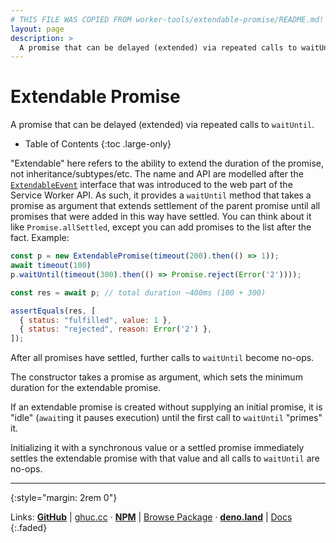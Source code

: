 ```yaml
---
# THIS FILE WAS COPIED FROM worker-tools/extendable-promise/README.md! DO NOT MODIFY DIRECTLY!
layout: page
description: >
  A promise that can be delayed (extended) via repeated calls to waitUntil.
---
```


# Extendable Promise

A promise that can be delayed (extended) via repeated calls to `waitUntil`.

<noscript></noscript>
* Table of Contents
{:toc .large-only}

"Extendable" here refers to the ability to extend the duration of the promise, not inheritance/subtypes/etc. 
The name and API are modelled after the
[`ExtendableEvent`](https://developer.mozilla.org/en-US/docs/Web/API/ExtendableEvent)
interface that was introduced to the web part of the Service Worker API. As
such, it provides a `waitUntil` method that takes a promise as argument that
extends settlement of the parent promise until all promises that were
added in this way have settled. You can think about it like
`Promise.allSettled`, except you can add promises to the list after the fact. Example:

```js
const p = new ExtendablePromise(timeout(200).then(() => 1));
await timeout(100)
p.waitUntil(timeout(300).then(() => Promise.reject(Error('2'))));

const res = await p; // total duration ~400ms (100 + 300)

assertEquals(res, [
  { status: "fulfilled", value: 1 },
  { status: "rejected", reason: Error('2') },
]);
```

After all promises have settled, further calls to `waitUntil` become no-ops.

The constructor takes a promise as argument, which sets the minimum duration for the extendable promise. 

If an extendable promise is created without supplying an initial promise, it is "idle" (`await`ing it pauses execution) until the first call to `waitUntil` "primes" it. 

Initializing it with a synchronous value or a settled promise immediately settles the extendable promise with that value and all calls to `waitUntil` are no-ops.



***
{:style="margin: 2rem 0"}

Links:
[__GitHub__](https://github.com/worker-tools/extendable-promise)
| [ghuc.cc](https://ghuc.cc/worker-tools/extendable-promise/index.ts)
· [__NPM__](https://www.npmjs.com/package/@worker-tools/extendable-promise) 
| [Browse Package](https://unpkg.com/browse/@worker-tools/extendable-promise/)
· [__deno.land__](https://deno.land/x/extendable_promise)
| [Docs](https://doc.deno.land/https://raw.githubusercontent.com/worker-tools/extendable-promise/master/index.ts)
{:.faded}
<br/>